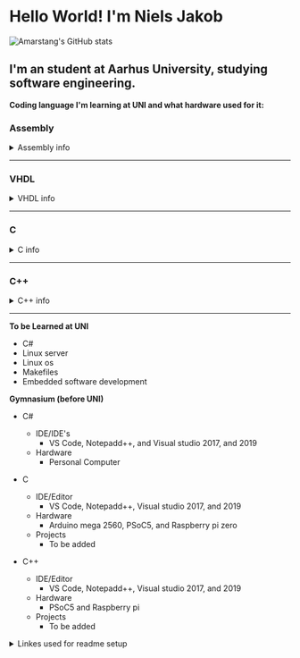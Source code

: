 # Hello World! I'm Niels Jakob
<!--
<img align="left" width="47%" src="https://github-readme-stats.vercel.app/api?username=amarstang&show_icons=true&title_color=ff652f&icon_color=ff652f&text_color=eeeeee&bg_color=141321&border_color=ce7e00&border_radius=10"/>


<img align="left" width="47%" src="https://github-readme-stats.vercel.app/api/top-langs/?username=amarstang&layout=compact" />
-->                       
                       
![Amarstang's GitHub stats](https://github-readme-stats.vercel.app/api?username=amarstang&show_icons=true&title_color=ff652f&icon_color=ff652f&text_color=eeeeee&bg_color=141321&border_color=ce7e00&border_radius=10)

<!--[![Top Langs](https://github-readme-stats.vercel.app/api/top-langs/?username=amarstang&layout=compact)](https://github.com/anuraghazra/github-readme-stats) -->
## I'm an student at Aarhus University, studying software engineering.


**Coding language I'm learning at UNI and what hardware used for it:**
### Assembly
<details>
<summary>Assembly info</summary>

  - IDE/Editor
    - Atmel studio
  - Hardware
    - Arduino mega 2560
  - Projects
    - To be added
</details>

 ---

### VHDL
<details>
<summary>VHDL info</summary>

  - IDE/Editor
    - Quartus II, VS Code & Notepad++
  - Hardware
    - DE2 board
  - Projects
    - To be added
</details>

---

### C
<details>
<summary>C info</summary>
  
  - IDE/Editor
    - VS Code, Notepadd++, Visual studio 2019, and 2022
  - Hardware
    - Arduino mega 2560, PSoC5, and Raspberry pi zero
  - Projects
    - To be added
</details>

---
  
### C++
<details>
<summary>C++ info</summary>
  
  - IDE/Editor
    - VS Code, Notepadd++, Visual studio 2019, and 2022
  - Hardware
    - Arduino mega 2560
  - Projects
    - To be added
</details>

---

**To be Learned at UNI**
- C#
- Linux server
- Linux os
- Makefiles
- Embedded software development

**Gymnasium (before UNI)**
- C#
  - IDE/IDE's
    - VS Code, Notepadd++, and Visual studio 2017, and 2019
  - Hardware
    - Personal Computer

- C
  - IDE/Editor
    - VS Code, Notepadd++, Visual studio 2017, and 2019
  - Hardware
    - Arduino mega 2560, PSoC5, and Raspberry pi zero
  - Projects
    - To be added

- C++
  - IDE/Editor
    - VS Code, Notepadd++, Visual studio 2017, and 2019
  - Hardware
    - PSoC5 and Raspberry pi
  - Projects
    - To be added


<details>
<summary>Linkes used for readme setup</summary>
  
  - IDE/Editor
    - VS Code, Notepadd++, Visual studio 2019, and 2022
  - Hardware
    - Arduino mega 2560
  - Projects
    - To be added
   
  - General Infoformation on setting up
    - https://docs.github.com/en/get-started/writing-on-github/working-with-advanced-formatting/organizing-information-with-collapsed-sections

  - Matrix creation
    - https://docs.github.com/en/get-started/writing-on-github/getting-started-with-writing-and-formatting-on-github/quickstart-for-writing-on-github
</details>

